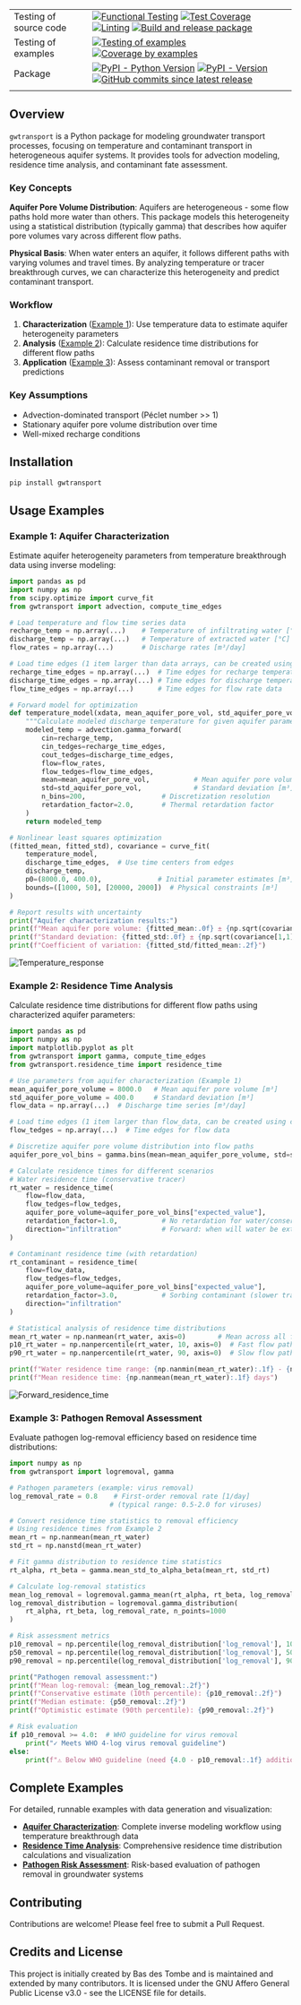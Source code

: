 |                        |                                                                                                                                                                                                                                                                                                                                                                                                                                                                                                                                                                                                                                                                                                                                                              |
| ---------------------- | ------------------------------------------------------------------------------------------------------------------------------------------------------------------------------------------------------------------------------------------------------------------------------------------------------------------------------------------------------------------------------------------------------------------------------------------------------------------------------------------------------------------------------------------------------------------------------------------------------------------------------------------------------------------------------------------------------------------------------------------------------------ |
| Testing of source code | [![Functional Testing](https://github.com/gwtransport/gwtransport/actions/workflows/functional_testing.yml/badge.svg?branch=main)](https://github.com/gwtransport/gwtransport/actions/workflows/functional_testing.yml) [![Test Coverage](https://gwtransport.github.io/gwtransport/coverage-badge.svg)](https://gwtransport.github.io/gwtransport/htmlcov/) [![Linting](https://github.com/gwtransport/gwtransport/actions/workflows/linting.yml/badge.svg?branch=main)](https://github.com/gwtransport/gwtransport/actions/workflows/linting.yml) [![Build and release package](https://github.com/gwtransport/gwtransport/actions/workflows/release.yml/badge.svg?branch=main)](https://github.com/gwtransport/gwtransport/actions/workflows/release.yml) |
| Testing of examples    | [![Testing of examples](https://github.com/gwtransport/gwtransport/actions/workflows/examples_testing.yml/badge.svg?branch=main)](https://github.com/gwtransport/gwtransport/actions/workflows/examples_testing.yml) [![Coverage by examples](https://gwtransport.github.io/gwtransport/coverage_examples-badge.svg)](https://gwtransport.github.io/gwtransport/htmlcov_examples/)                                                                                                                                                                                                                                                                                                                                                                           |
| Package                | [![PyPI - Python Version](https://img.shields.io/pypi/pyversions/gwtransport.svg?logo=python&label=Python&logoColor=gold)](https://pypi.org/project/gwtransport/) [![PyPI - Version](https://img.shields.io/pypi/v/gwtransport.svg?logo=pypi&label=PyPI&logoColor=gold)](https://pypi.org/project/gwtransport/) [![GitHub commits since latest release](https://img.shields.io/github/commits-since/gwtransport/gwtransport/latest?logo=github&logoColor=lightgrey)](https://github.com/gwtransport/gwtransport/compare/)                                                                                                                                                                                                                                    |
|                        |                                                                                                                                                                                                                                                                                                                                                                                                                                                                                                                                                                                                                                                                                                                                                              |

## Overview

`gwtransport` is a Python package for modeling groundwater transport processes, focusing on temperature and contaminant transport in heterogeneous aquifer systems. It provides tools for advection modeling, residence time analysis, and contaminant fate assessment.

### Key Concepts

**Aquifer Pore Volume Distribution**: Aquifers are heterogeneous - some flow paths hold more water than others. This package models this heterogeneity using a statistical distribution (typically gamma) that describes how aquifer pore volumes vary across different flow paths.

**Physical Basis**: When water enters an aquifer, it follows different paths with varying volumes and travel times. By analyzing temperature or tracer breakthrough curves, we can characterize this heterogeneity and predict contaminant transport.

### Workflow

1. **Characterization** ([Example 1](#example-1-aquifer-characterization)): Use temperature data to estimate aquifer heterogeneity parameters
2. **Analysis** ([Example 2](#example-2-residence-time-analysis)): Calculate residence time distributions for different flow paths
3. **Application** ([Example 3](#example-3-pathogen-removal-assessment)): Assess contaminant removal or transport predictions

### Key Assumptions

- Advection-dominated transport (Péclet number >> 1)
- Stationary aquifer pore volume distribution over time
- Well-mixed recharge conditions

## Installation

```bash
pip install gwtransport
```

## Usage Examples

### Example 1: Aquifer Characterization

Estimate aquifer heterogeneity parameters from temperature breakthrough data using inverse modeling:

```python
import pandas as pd
import numpy as np
from scipy.optimize import curve_fit
from gwtransport import advection, compute_time_edges

# Load temperature and flow time series data
recharge_temp = np.array(...)    # Temperature of infiltrating water [°C]
discharge_temp = np.array(...)   # Temperature of extracted water [°C]
flow_rates = np.array(...)       # Discharge rates [m³/day]

# Load time edges (1 item larger than data arrays, can be created using compute_time_edges function)
recharge_time_edges = np.array(...)  # Time edges for recharge temperature data
discharge_time_edges = np.array(...) # Time edges for discharge temperature data
flow_time_edges = np.array(...)      # Time edges for flow rate data

# Forward model for optimization
def temperature_model(xdata, mean_aquifer_pore_vol, std_aquifer_pore_vol):
    """Calculate modeled discharge temperature for given aquifer parameters."""
    modeled_temp = advection.gamma_forward(
        cin=recharge_temp,
        cin_tedges=recharge_time_edges,
        cout_tedges=discharge_time_edges,
        flow=flow_rates,
        flow_tedges=flow_time_edges,
        mean=mean_aquifer_pore_vol,           # Mean aquifer pore volume [m³]
        std=std_aquifer_pore_vol,             # Standard deviation [m³]
        n_bins=200,                   # Discretization resolution
        retardation_factor=2.0,       # Thermal retardation factor
    )
    return modeled_temp

# Nonlinear least squares optimization
(fitted_mean, fitted_std), covariance = curve_fit(
    temperature_model,
    discharge_time_edges,  # Use time centers from edges
    discharge_temp,
    p0=(8000.0, 400.0),              # Initial parameter estimates [m³]
    bounds=([1000, 50], [20000, 2000])  # Physical constraints [m³]
)

# Report results with uncertainty
print("Aquifer characterization results:")
print(f"Mean aquifer pore volume: {fitted_mean:.0f} ± {np.sqrt(covariance[0,0]):.0f} m³")
print(f"Standard deviation: {fitted_std:.0f} ± {np.sqrt(covariance[1,1]):.0f} m³")
print(f"Coefficient of variation: {fitted_std/fitted_mean:.2f}")
```

![Temperature_response](examples/01_Temperature_response.png)

### Example 2: Residence Time Analysis

Calculate residence time distributions for different flow paths using characterized aquifer parameters:

```python
import pandas as pd
import numpy as np
import matplotlib.pyplot as plt
from gwtransport import gamma, compute_time_edges
from gwtransport.residence_time import residence_time

# Use parameters from aquifer characterization (Example 1)
mean_aquifer_pore_volume = 8000.0   # Mean aquifer pore volume [m³]
std_aquifer_pore_volume = 400.0     # Standard deviation [m³]
flow_data = np.array(...)  # Discharge time series [m³/day]

# Load time edges (1 item larger than flow_data, can be created using compute_time_edges function)
flow_tedges = np.array(...)  # Time edges for flow data

# Discretize aquifer pore volume distribution into flow paths
aquifer_pore_vol_bins = gamma.bins(mean=mean_aquifer_pore_volume, std=std_aquifer_pore_volume, n_bins=1000)

# Calculate residence times for different scenarios
# Water residence time (conservative tracer)
rt_water = residence_time(
    flow=flow_data,
    flow_tedges=flow_tedges,
    aquifer_pore_volume=aquifer_pore_vol_bins["expected_value"],
    retardation_factor=1.0,           # No retardation for water/conservative tracers
    direction="infiltration"          # Forward: when will water be extracted?
)

# Contaminant residence time (with retardation)
rt_contaminant = residence_time(
    flow=flow_data,
    flow_tedges=flow_tedges,
    aquifer_pore_volume=aquifer_pore_vol_bins["expected_value"],
    retardation_factor=3.0,           # Sorbing contaminant (slower transport)
    direction="infiltration"
)

# Statistical analysis of residence time distributions
mean_rt_water = np.nanmean(rt_water, axis=0)        # Mean across all flow paths
p10_rt_water = np.nanpercentile(rt_water, 10, axis=0)  # Fast flow paths
p90_rt_water = np.nanpercentile(rt_water, 90, axis=0)  # Slow flow paths

print(f"Water residence time range: {np.nanmin(mean_rt_water):.1f} - {np.nanmax(mean_rt_water):.1f} days")
print(f"Mean residence time: {np.nanmean(mean_rt_water):.1f} days")
```

![Forward_residence_time](examples/02_Forward_residence_time.png)

### Example 3: Pathogen Removal Assessment

Evaluate pathogen log-removal efficiency based on residence time distributions:

```python
import numpy as np
from gwtransport import logremoval, gamma

# Pathogen parameters (example: virus removal)
log_removal_rate = 0.8    # First-order removal rate [1/day]
                         # (typical range: 0.5-2.0 for viruses)

# Convert residence time statistics to removal efficiency
# Using residence times from Example 2
mean_rt = np.nanmean(mean_rt_water)
std_rt = np.nanstd(mean_rt_water)

# Fit gamma distribution to residence time statistics
rt_alpha, rt_beta = gamma.mean_std_to_alpha_beta(mean_rt, std_rt)

# Calculate log-removal statistics
mean_log_removal = logremoval.gamma_mean(rt_alpha, rt_beta, log_removal_rate)
log_removal_distribution = logremoval.gamma_distribution(
    rt_alpha, rt_beta, log_removal_rate, n_points=1000
)

# Risk assessment metrics
p10_removal = np.percentile(log_removal_distribution['log_removal'], 10)  # Conservative estimate
p50_removal = np.percentile(log_removal_distribution['log_removal'], 50)  # Median removal
p90_removal = np.percentile(log_removal_distribution['log_removal'], 90)  # Optimistic estimate

print("Pathogen removal assessment:")
print(f"Mean log-removal: {mean_log_removal:.2f}")
print(f"Conservative estimate (10th percentile): {p10_removal:.2f}")
print(f"Median estimate: {p50_removal:.2f}")
print(f"Optimistic estimate (90th percentile): {p90_removal:.2f}")

# Risk evaluation
if p10_removal >= 4.0:  # WHO guideline for virus removal
    print("✓ Meets WHO 4-log virus removal guideline")
else:
    print(f"⚠ Below WHO guideline (need {4.0 - p10_removal:.1f} additional log removal)")
```

## Complete Examples

For detailed, runnable examples with data generation and visualization:

- **[Aquifer Characterization](https://github.com/gwtransport/gwtransport/blob/main/examples/01_Estimate_aquifer_pore_volume_from_temperature_response.py)**: Complete inverse modeling workflow using temperature breakthrough data
- **[Residence Time Analysis](https://github.com/gwtransport/gwtransport/blob/main/examples/02_Estimate_the_residence_time_distribution.py)**: Comprehensive residence time distribution calculations and visualization
- **[Pathogen Risk Assessment](https://github.com/gwtransport/gwtransport/blob/main/examples/03_Log_removal.py)**: Risk-based evaluation of pathogen removal in groundwater systems

## Contributing

Contributions are welcome! Please feel free to submit a Pull Request.

## Credits and License

This project is initially created by Bas des Tombe and is maintained and extended by many contributors. It is licensed under the GNU Affero General Public License v3.0 - see the LICENSE file for details.
